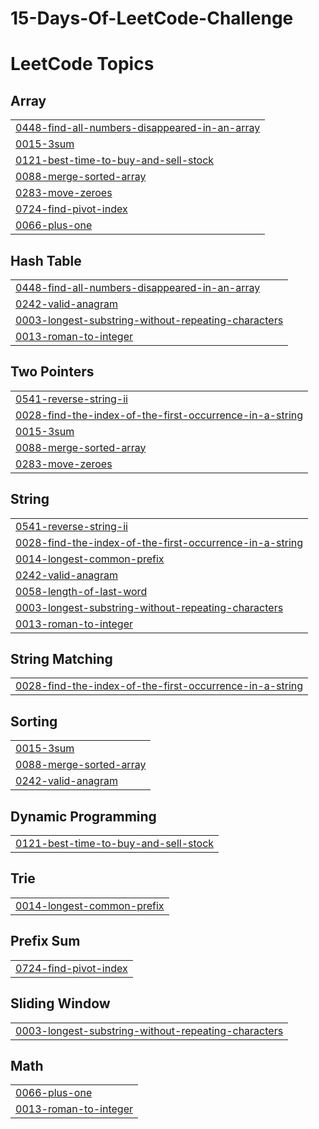﻿# 15-Days-Of-LeetCode-Challenge

<!---LeetCode Topics Start-->
# LeetCode Topics
## Array
|  |
| ------- |
| [0448-find-all-numbers-disappeared-in-an-array](https://github.com/ahmadmustafa02/15-Days-Of-LeetCode-Challenge/tree/master/0448-find-all-numbers-disappeared-in-an-array) |
| [0015-3sum](https://github.com/ahmadmustafa02/15-Days-Of-LeetCode-Challenge/tree/master/0015-3sum) |
| [0121-best-time-to-buy-and-sell-stock](https://github.com/ahmadmustafa02/15-Days-Of-LeetCode-Challenge/tree/master/0121-best-time-to-buy-and-sell-stock) |
| [0088-merge-sorted-array](https://github.com/ahmadmustafa02/15-Days-Of-LeetCode-Challenge/tree/master/0088-merge-sorted-array) |
| [0283-move-zeroes](https://github.com/ahmadmustafa02/15-Days-Of-LeetCode-Challenge/tree/master/0283-move-zeroes) |
| [0724-find-pivot-index](https://github.com/ahmadmustafa02/15-Days-Of-LeetCode-Challenge/tree/master/0724-find-pivot-index) |
| [0066-plus-one](https://github.com/ahmadmustafa02/15-Days-Of-LeetCode-Challenge/tree/master/0066-plus-one) |
## Hash Table
|  |
| ------- |
| [0448-find-all-numbers-disappeared-in-an-array](https://github.com/ahmadmustafa02/15-Days-Of-LeetCode-Challenge/tree/master/0448-find-all-numbers-disappeared-in-an-array) |
| [0242-valid-anagram](https://github.com/ahmadmustafa02/15-Days-Of-LeetCode-Challenge/tree/master/0242-valid-anagram) |
| [0003-longest-substring-without-repeating-characters](https://github.com/ahmadmustafa02/15-Days-Of-LeetCode-Challenge/tree/master/0003-longest-substring-without-repeating-characters) |
| [0013-roman-to-integer](https://github.com/ahmadmustafa02/15-Days-Of-LeetCode-Challenge/tree/master/0013-roman-to-integer) |
## Two Pointers
|  |
| ------- |
| [0541-reverse-string-ii](https://github.com/ahmadmustafa02/15-Days-Of-LeetCode-Challenge/tree/master/0541-reverse-string-ii) |
| [0028-find-the-index-of-the-first-occurrence-in-a-string](https://github.com/ahmadmustafa02/15-Days-Of-LeetCode-Challenge/tree/master/0028-find-the-index-of-the-first-occurrence-in-a-string) |
| [0015-3sum](https://github.com/ahmadmustafa02/15-Days-Of-LeetCode-Challenge/tree/master/0015-3sum) |
| [0088-merge-sorted-array](https://github.com/ahmadmustafa02/15-Days-Of-LeetCode-Challenge/tree/master/0088-merge-sorted-array) |
| [0283-move-zeroes](https://github.com/ahmadmustafa02/15-Days-Of-LeetCode-Challenge/tree/master/0283-move-zeroes) |
## String
|  |
| ------- |
| [0541-reverse-string-ii](https://github.com/ahmadmustafa02/15-Days-Of-LeetCode-Challenge/tree/master/0541-reverse-string-ii) |
| [0028-find-the-index-of-the-first-occurrence-in-a-string](https://github.com/ahmadmustafa02/15-Days-Of-LeetCode-Challenge/tree/master/0028-find-the-index-of-the-first-occurrence-in-a-string) |
| [0014-longest-common-prefix](https://github.com/ahmadmustafa02/15-Days-Of-LeetCode-Challenge/tree/master/0014-longest-common-prefix) |
| [0242-valid-anagram](https://github.com/ahmadmustafa02/15-Days-Of-LeetCode-Challenge/tree/master/0242-valid-anagram) |
| [0058-length-of-last-word](https://github.com/ahmadmustafa02/15-Days-Of-LeetCode-Challenge/tree/master/0058-length-of-last-word) |
| [0003-longest-substring-without-repeating-characters](https://github.com/ahmadmustafa02/15-Days-Of-LeetCode-Challenge/tree/master/0003-longest-substring-without-repeating-characters) |
| [0013-roman-to-integer](https://github.com/ahmadmustafa02/15-Days-Of-LeetCode-Challenge/tree/master/0013-roman-to-integer) |
## String Matching
|  |
| ------- |
| [0028-find-the-index-of-the-first-occurrence-in-a-string](https://github.com/ahmadmustafa02/15-Days-Of-LeetCode-Challenge/tree/master/0028-find-the-index-of-the-first-occurrence-in-a-string) |
## Sorting
|  |
| ------- |
| [0015-3sum](https://github.com/ahmadmustafa02/15-Days-Of-LeetCode-Challenge/tree/master/0015-3sum) |
| [0088-merge-sorted-array](https://github.com/ahmadmustafa02/15-Days-Of-LeetCode-Challenge/tree/master/0088-merge-sorted-array) |
| [0242-valid-anagram](https://github.com/ahmadmustafa02/15-Days-Of-LeetCode-Challenge/tree/master/0242-valid-anagram) |
## Dynamic Programming
|  |
| ------- |
| [0121-best-time-to-buy-and-sell-stock](https://github.com/ahmadmustafa02/15-Days-Of-LeetCode-Challenge/tree/master/0121-best-time-to-buy-and-sell-stock) |
## Trie
|  |
| ------- |
| [0014-longest-common-prefix](https://github.com/ahmadmustafa02/15-Days-Of-LeetCode-Challenge/tree/master/0014-longest-common-prefix) |
## Prefix Sum
|  |
| ------- |
| [0724-find-pivot-index](https://github.com/ahmadmustafa02/15-Days-Of-LeetCode-Challenge/tree/master/0724-find-pivot-index) |
## Sliding Window
|  |
| ------- |
| [0003-longest-substring-without-repeating-characters](https://github.com/ahmadmustafa02/15-Days-Of-LeetCode-Challenge/tree/master/0003-longest-substring-without-repeating-characters) |
## Math
|  |
| ------- |
| [0066-plus-one](https://github.com/ahmadmustafa02/15-Days-Of-LeetCode-Challenge/tree/master/0066-plus-one) |
| [0013-roman-to-integer](https://github.com/ahmadmustafa02/15-Days-Of-LeetCode-Challenge/tree/master/0013-roman-to-integer) |
<!---LeetCode Topics End-->